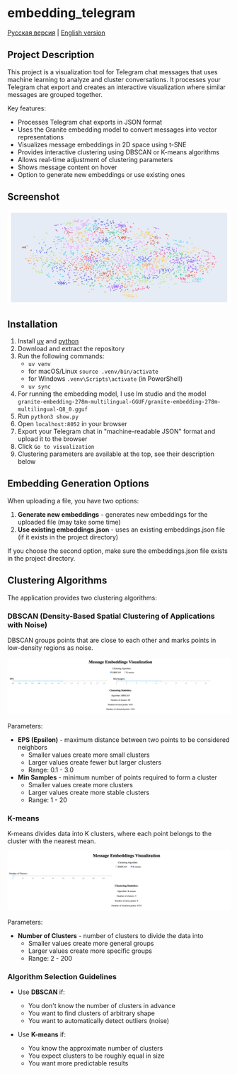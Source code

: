 # embedding_telegram

[Русская версия](README_RU.md) | [English version](README.md)

## Project Description

This project is a visualization tool for Telegram chat messages that uses machine learning to analyze and cluster conversations. It processes your Telegram chat export and creates an interactive visualization where similar messages are grouped together.

Key features:
- Processes Telegram chat exports in JSON format
- Uses the Granite embedding model to convert messages into vector representations
- Visualizes message embeddings in 2D space using t-SNE
- Provides interactive clustering using DBSCAN or K-means algorithms
- Allows real-time adjustment of clustering parameters
- Shows message content on hover
- Option to generate new embeddings or use existing ones

## Screenshot

![Visualization Example](images/screenshot.png)

## Installation

1) Install [uv](https://github.com/astral-sh/uv) and [python](https://www.python.org/)
2) Download and extract the repository
3) Run the following commands:
   - `uv venv`
   - for macOS/Linux `source .venv/bin/activate`
   - for Windows `.venv\Scripts\activate` (in PowerShell)
   - `uv sync`
5) For running the embedding model, I use lm studio and the model `granite-embedding-278m-multilingual-GGUF/granite-embedding-278m-multilingual-Q8_0.gguf`
6) Run `python3 show.py`
7) Open `localhost:8052` in your browser
8) Export your Telegram chat in "machine-readable JSON" format and upload it to the browser
9) Click `Go to visualization`
10) Clustering parameters are available at the top, see their description below

## Embedding Generation Options

When uploading a file, you have two options:
1. **Generate new embeddings** - generates new embeddings for the uploaded file (may take some time)
2. **Use existing embeddings.json** - uses an existing embeddings.json file (if it exists in the project directory)

If you choose the second option, make sure the embeddings.json file exists in the project directory.

## Clustering Algorithms

The application provides two clustering algorithms:

### DBSCAN (Density-Based Spatial Clustering of Applications with Noise)

DBSCAN groups points that are close to each other and marks points in low-density regions as noise.

![DBSCAN Clustering](images/DBSCAN.png)

Parameters:
- **EPS (Epsilon)** - maximum distance between two points to be considered neighbors
  - Smaller values create more small clusters
  - Larger values create fewer but larger clusters
  - Range: 0.1 - 3.0
- **Min Samples** - minimum number of points required to form a cluster
  - Smaller values create more clusters
  - Larger values create more stable clusters
  - Range: 1 - 20

### K-means

K-means divides data into K clusters, where each point belongs to the cluster with the nearest mean.

![K-means Clustering](images/K-means.png)

Parameters:
- **Number of Clusters** - number of clusters to divide the data into
  - Smaller values create more general groups
  - Larger values create more specific groups
  - Range: 2 - 200

### Algorithm Selection Guidelines

- Use **DBSCAN** if:
  - You don't know the number of clusters in advance
  - You want to find clusters of arbitrary shape
  - You want to automatically detect outliers (noise)

- Use **K-means** if:
  - You know the approximate number of clusters
  - You expect clusters to be roughly equal in size
  - You want more predictable results
